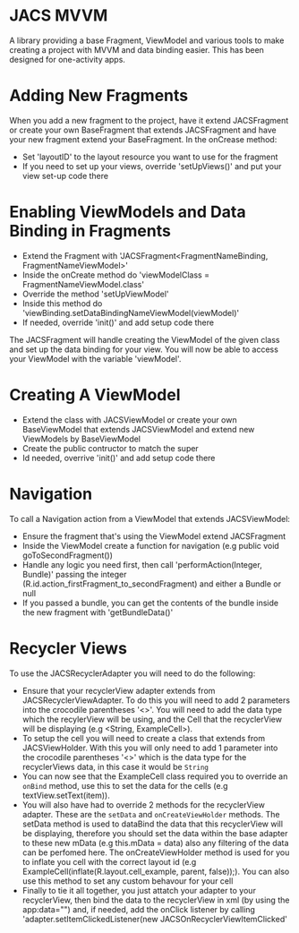 # JACS MVVM
A library providing a base Fragment, ViewModel and various tools to make creating a project with MVVM and data binding easier. This has been designed for one-activity apps.
 
# Adding New Fragments
When you add a new fragment to the project, have it extend JACSFragment or create your own BaseFragment that extends JACSFragment and have your new fragment extend your BaseFragment. 
In the onCrease method:
- Set 'layoutID' to the layout resource you want to use for the fragment
- If you need to set up your views, override 'setUpViews()' and put your view set-up code there
 
# Enabling ViewModels and Data Binding in Fragments
- Extend the Fragment with 'JACSFragment<FragmentNameBinding, FragmentNameViewModel>'
- Inside the onCreate method do 'viewModelClass = FragmentNameViewModel.class'
- Override the method 'setUpViewModel'
- Inside this method do 'viewBinding.setDataBindingNameViewModel(viewModel)'
- If needed, override 'init()' and add setup code there
 
The JACSFragment will handle creating the ViewModel of the given class and set up the data binding for your view. You will now be able to access your ViewModel with the variable 'viewModel'.
 
# Creating A ViewModel
- Extend the class with JACSViewModel or create your own BaseViewModel that extends JACSViewModel and extend new ViewModels by BaseViewModel
- Create the public contructor to match the super
- Id needed, overrive 'init()' and add setup code there
 
# Navigation
To call a Navigation action from a ViewModel that extends JACSViewModel:
- Ensure the fragment that's using the ViewModel extend JACSFragment
- Inside the ViewModel create a function for navigation (e.g public void goToSecondFragment())
- Handle any logic you need first, then call 'performAction(Integer, Bundle)' passing the integer (R.id.action_firstFragment_to_secondFragment) and either a Bundle or null
- If you passed a bundle, you can get the contents of the bundle inside the new fragment with 'getBundleData()'

# Recycler Views
To use the JACSRecyclerAdapter you will need to do the following:
- Ensure that your recyclerView adapter extends from JACSRecyclerViewAdapter. To do this you will need to add 2 parameters into the crocodile parentheses '<>'. You will need to add the data type which the recylerView will be using, and the Cell that the recyclerView will be displaying (e.g <String, ExampleCell>).
- To setup the cell you will need to create a class that extends from JACSViewHolder. With this you will only need to add 1 parameter into the crocodile parentheses '<>' which is the data type for the recyclerViews data, in this case it would be `String`
- You can now see that the ExampleCell class required you to override an `onBind` method, use this to set the data for the cells (e.g textView.setText(item)). 
- You will also have had to override 2 methods for the recyclerView adapter. These are the `setData` and `onCreateViewHolder` methods. The setData method is used to dataBind the data that this recyclerView will be displaying, therefore you should set the data within the base adapter to these new mData (e.g this.mData = data) also any filtering of the data can be perfomed here. The onCreateViewHolder method is used for you to inflate you cell with the correct layout id (e.g ExampleCell(inflate(R.layout.cell_example, parent, false));). You can also use this method to set any custom behavour for your cell
- Finally to tie it all together, you just attatch your adapter to your recyclerView, then bind the data to the recyclerView in xml (by using the app:data="") and, if needed, add the onClick listener by calling 'adapter.setItemClickedListener(new JACSOnRecyclerViewItemClicked'
